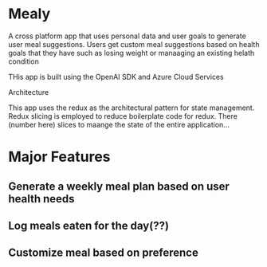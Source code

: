 # Mealy
A cross platform app that uses personal data and user goals to generate user meal suggestions. Users get custom meal suggestions based on health goals that they have such as losing weight or manaaging an existing helath condition

THis app is built using the OpenAI SDK and Azure Cloud Services

Architecture

This app uses the redux as the architectural pattern for state management. Redux slicing is employed to reduce boilerplate code for redux. There (number here) slices to maange the state of the entire application...

# Major Features

## Generate a weekly meal plan based on user health needs

## Log meals eaten for the day(??)

## Customize meal based on preference


